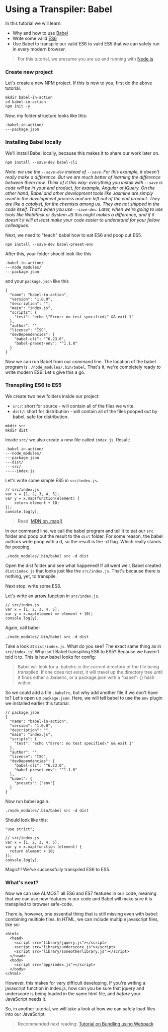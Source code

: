 # Using a Transpiler: Babel
In this tutorial we will learn:
- Why and how to use [Babel](https://babeljs.io/)
- Write some valid [ES6](https://benmccormick.org/2015/09/14/es5-es6-es2016-es-next-whats-going-on-with-javascript-versioning/)
- Use Babel to transpile our valid ES6 to valid ES5 that we can safely run in every modern browser.

> For this tutorial, we presume you are up and running with [Node.js](https://docs.npmjs.com/getting-started)

### Create new project
Let's create a new NPM project. If this is new to you, first do the above tutorial.

```
mkdir babel-in-action
cd babel-in-action
npm init -y
```

Now, my folder structure looks like this:
```
-babel-in-action/
---package.json
```

### Installing Babel locally
We'll install Babel locally, because this makes it to share our work later on.
```
npm install --save-dev babel-cli
```

_Note: we use the `--save-dev` instead of `--save`. For this example, it doesn't really make a difference. But we are much better of learning the difference between them now. Think of it this way: everything you install with `--save` is code  will be in your end product, for example, Angular or jQuery. On the other hand, Babel and other development tools like Jasmine are simply used in the development process and are left out of the end product. They are like a catalyst, for the chemists among us. They are not shipped in the code itself. That's when you use `--save-dev`. Later, when we're going to use tools like WebPack or System.JS this might makes a difference, and if it doesn't it will at least make your code easier to understand for your fellow colleagues._

Next, we need to "teach" babel how to eat ES6 and poop out ES5.
```
npm install --save-dev babel-preset-env
```

After this, your folder should look like this
```
-babel-in-action/
---node_modules/
---package.json
```

and your `package.json` like this
```
{
  "name": "babel-in-action",
  "version": "1.0.0",
  "description": "",
  "main": "index.js",
  "scripts": {
    "test": "echo \"Error: no test specified\" && exit 1"
  },
  "author": "",
  "license": "ISC",
  "devDependencies": {
    "babel-cli": "^6.23.0",
    "babel-preset-env": "^1.1.8"
  }
}
```

Now we can run Babel from our command line. The location of the babel program is `./node_modules/.bin/babel`. That's it, we're completely ready to write modern ES6! Let's give this a go.

### Transpiling ES6 to ES5
We create two new folders inside our project:
- `src/`: short for source - will contain all of the files we write.
- `dist/`: short for distribution - will contain all of the files pooped out by babel, safe for distribution.

```
mkdir src
mkdir dist
```

Inside `src/` we also create a new file called `index.js`. Result:
```
-babel-in-action/
---node_modules/
---package.json
---dist/
---src/
-----index.js
```

Let's write some simple ES5 in `src/index.js`.

```
// src/index.js
var x = [1, 2, 3, 4, 5];
var y = x.map(function(element) {
	return element + 10;
});
console.log(y);
```

> Read: [MDN on .map()](https://developer.mozilla.org/en/docs/Web/JavaScript/Reference/Global_Objects/Array/map)

In our command line, we call the babel program and tell it to eat our `src` folder and poop out the result to the `dist` folder. For some reason, the babel authors write poop with a d, so the result is the -d flag. Which really stands for pooping.

```
./node_modules/.bin/babel src -d dist
```

Open the dist folder and see what happened! If all went well, Babel created `dist/index.js` that looks just like the `src/index.js`. That's because there is nothing, yet, to transpile.

Next stop: write some ES6.

Let's write an [arrow function](https://developer.mozilla.org/en/docs/Web/JavaScript/Reference/Functions/Arrow_functions) in `src/index.js`.

```
// src/index.js
var x = [1, 2, 3, 4, 5];
var y = x.map(element => element + 10);
console.log(y);
```

Again, call babel
```
./node_modules/.bin/babel src -d dist
```

Take a look at `dist/index.js`. What do you see? The exact same thing as in `src/index.js`! Why isn't Babel transpiling ES6 to ES5? Because we haven't told it to. This is how babel looks for config:

> Babel will look for a .babelrc in the current directory of the file being transpiled. If one does not exist, it will travel up the directory tree until it finds either a .babelrc, or a package.json with a "babel": {} hash within.

So we could add a file `.babelrc`, but why add another file if we don't have to? Let's open up `package.json`. Here, we will tell babel to use the `env` plugin we installed earlier this tutorial.

```
// package.json
{
  "name": "babel-in-action",
  "version": "1.0.0",
  "description": "",
  "main": "index.js",
  "scripts": {
    "test": "echo \"Error: no test specified\" && exit 1"
  },
  "author": "",
  "license": "ISC",
  "devDependencies": {
    "babel-cli": "^6.23.0",
    "babel-preset-env": "^1.1.8"
  },
  "babel": {
    "presets": ["env"]
  }
}
```

Now run babel again.
```
./node_modules/.bin/babel src -d dist
```

Should look like this:
```
"use strict";

// src/index.js
var x = [1, 2, 3, 4, 5];
var y = x.map(function (element) {
  return element + 10;
});
console.log(y);
```

Magic!!! We've successfully transpiled ES6 to ES5.


### What's next?
Now we can use ALMOST all ES6 and ES7 features in our code, meaning that we can use new features in our code and Babel will make sure it is transpiled to browser safe-code.

There is, however, one essential thing that is still missing even with babel: combining multiple files. In HTML, we can include multiple javascript files, like so:
```
<html>
  <head>
    <script src="library/jquery.js"></script>
    <script src="library/underscore.js"></script>
    <script src="library/someotherlibrary.js"></script>
  </head>
  <body>
    <script src="app/index.js"></script>
  </body>
</html>
```

However, this makes for very difficult developing. If you're writing a javascript function in index.js, how can you be sure that jquery and underscore is being loaded in the same html file, and _before_ your JavaScript needs it.

So, in another tutorial, we will take a look at how we can safely load files into our JavaScript. 

> Recommended next reading: [Tutorial on Bundling using Webpack](tutorialBundling.md)




